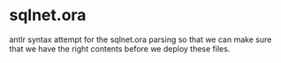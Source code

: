 # sqlnet.ora

antlr syntax attempt for the sqlnet.ora parsing so that  we can make sure that we have the right contents before we deploy these 
files.
